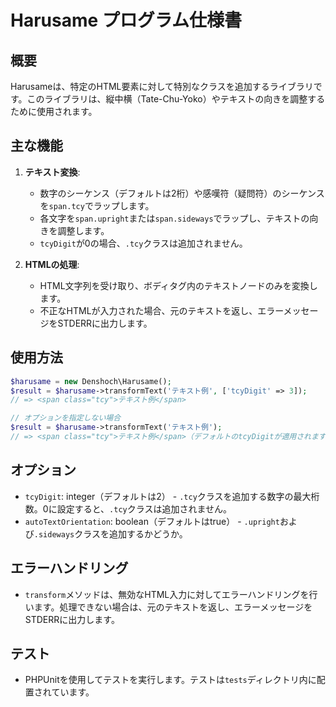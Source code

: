# Harusame プログラム仕様書

## 概要
Harusameは、特定のHTML要素に対して特別なクラスを追加するライブラリです。このライブラリは、縦中横（Tate-Chu-Yoko）やテキストの向きを調整するために使用されます。

## 主な機能
1. **テキスト変換**:
   - 数字のシーケンス（デフォルトは2桁）や感嘆符（疑問符）のシーケンスを`span.tcy`でラップします。
   - 各文字を`span.upright`または`span.sideways`でラップし、テキストの向きを調整します。
   - `tcyDigit`が0の場合、`.tcy`クラスは追加されません。

2. **HTMLの処理**:
   - HTML文字列を受け取り、ボディタグ内のテキストノードのみを変換します。
   - 不正なHTMLが入力された場合、元のテキストを返し、エラーメッセージをSTDERRに出力します。

## 使用方法
```php
$harusame = new Denshoch\Harusame();
$result = $harusame->transformText('テキスト例', ['tcyDigit' => 3]);
// => <span class="tcy">テキスト例</span>

// オプションを指定しない場合
$result = $harusame->transformText('テキスト例');
// => <span class="tcy">テキスト例</span>（デフォルトのtcyDigitが適用されます）
```

## オプション
- `tcyDigit`: integer（デフォルトは2） - `.tcy`クラスを追加する数字の最大桁数。0に設定すると、`.tcy`クラスは追加されません。
- `autoTextOrientation`: boolean（デフォルトはtrue） - `.upright`および`.sideways`クラスを追加するかどうか。

## エラーハンドリング
- `transform`メソッドは、無効なHTML入力に対してエラーハンドリングを行います。処理できない場合は、元のテキストを返し、エラーメッセージをSTDERRに出力します。

## テスト
- PHPUnitを使用してテストを実行します。テストは`tests`ディレクトリ内に配置されています。
